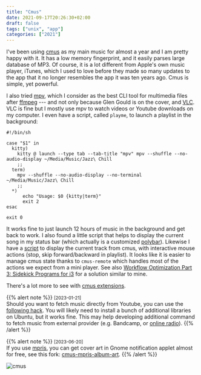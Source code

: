 ```yaml
---
title: "Cmus"
date: 2021-09-17T20:26:30+02:00
draft: false
tags: ["unix", "app"]
categories: ["2021"]
---
```


I've been using [cmus](https://cmus.github.io/) as my main music for almost a year and I am pretty happy with it. It has a low memory fingerprint, and it easily parses large database of MP3. Of course, it is a lot different from Apple's own music player, iTunes, which I used to love before they made so many updates to the app that it no longer resembles the app it was ten years ago. Cmus is simple, yet powerful.

I also tried [mpv](https://mpv.io/), which I consider as the best CLI tool for multimedia files after [ffmpeg](https://ffmpeg.org/) --- and not only because Glen Gould is on the cover, and [VLC](https://www.videolan.org/vlc/). VLC is fine but I mostly use mpv to watch videos or Youtube downloads on my computer. I even have a script, called `playme`, to launch a playlist in the background:

```shell
#!/bin/sh

case "$1" in
  kitty)
    kitty @ launch --type tab --tab-title "mpv" mpv --shuffle --no-audio-display ~/Media/Music/Jazz\ Chill
    ;;
  term)
    mpv --shuffle --no-audio-display --no-terminal  ~/Media/Music/Jazz\ Chill
    ;;
  *)
      echo "Usage: $0 {kitty|term}"
      exit 2
esac

exit 0
```

It works fine to just launch 12 hours of music in the background and get back to work. I also found a little script that helps to display the current song in my status bar (which actually is a customized [polybar](/post/i3wm.md)). Likewise I have a [script](https://github.com/polybar/polybar-scripts/tree/master/polybar-scripts/player-cmus) to display the current track from cmus, with interactive mouse actions (stop, skip forward/backward in playlist). It looks like it is easier to manage cmus state thanks to `cmus-remote` which handles most of the actions we expect from a mini player. See also [Workflow Optimization Part 3: Sidekick Programs for i3](https://gideonwolfe.com/posts/workflow/sidekickprograms/) for a solution similar to mine.

There's a lot more to see with [cmus extensions](https://github.com/cmus/cmus/wiki).

{{% alert note %}}
<small>[2023-01-21]</small><br>
Should you want to fetch music directly from Youtube, you can use the [following hack](https://github.com/invicnaper/cmus-youtube). You will likely need to install a bunch of additional libraries on Ubuntu, but it works fine. This may help developing additional command to fetch music from external provider (e.g. Bandcamp, or [online radio](/micro/2022-10-27-21-32-49)).
{{% /alert %}}

{{% alert note %}}
<small>[2023-06-20]</small><br>
If you use [mpris](https://specifications.freedesktop.org/mpris-spec/latest/), you can get cover art in Gnome notification applet almost for free, see this fork: [cmus-mpris-album-art](https://github.com/MicahBird/cmus-mpris-album-art).
{{% /alert %}}

![cmus](/img/2021-09-18-20-27-54.png)
